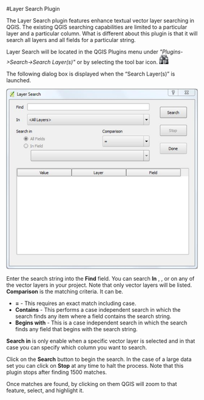 #Layer Search Plugin

The Layer Search plugin features enhance textual vector layer searching in QGIS. The existing QGIS searching capabilities are limited to a particular layer and a particular column. What is different about this plugin is that it will search all layers and all fields for a particular string.

Layer Search will be located in the QGIS Plugins menu under *"Plugins->Search->Search Layer(s)"* or by selecting the tool bar icon. ![Toolbar Icon](icon.png)

The following dialog box is displayed when the “Search Layer(s)” is launched.

![Layer Search Dialog](doc/layersearch.jpg)

Enter the search string into the **Find** field. You can search **In** *<All Layers>*, *<Selected layers>*, or on any of the vector layers in your project. Note that only vector layers will be listed. **Comparison** is the matching criteria. It can be.

* **=** - This requires an exact match including case.
* **Contains** - This performs a case independent search in which the search finds any item where a field contains the search string.
* **Begins with** - This is a case independent search in which the search finds any field that begins with the search string.

**Search in** is only enable when a specific vector layer is selected and in that case you can specify which column you want to search.

Click on the **Search** button to begin the search. In the case of a large data set you can click on **Stop** at any time to halt the process. Note that this plugin stops after finding 1500 matches.

Once matches are found, by clicking on them QGIS will zoom to that feature, select, and highlight it.

